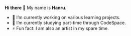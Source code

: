 **Hi there** 👋
My name is **Hanru**. 

- 🔭 I’m currently working on various learning projects.
- 🌱 I’m currently studying part-time through CodeSpace. 
- ⚡ Fun fact: I am also an artist in my spare time.
